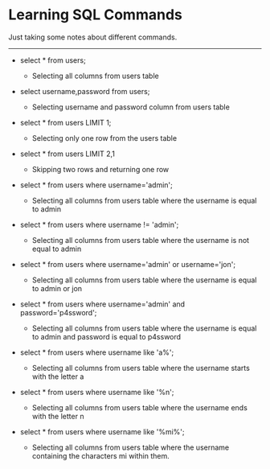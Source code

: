 # Learning SQL Commands

Just taking some notes about different commands.

---------------------------------------------

- select * from users;
	- Selecting all columns from users table

- select username,password from users;
	- Selecting username and password column from users table

- select * from users LIMIT 1;
	- Selecting only one row from the users table

- select * from users LIMIT 2,1
	- Skipping two rows and returning one row

- select * from users where username='admin';
	- Selecting all columns from users table where the username is equal to admin

- select * from users where username != 'admin';
	- Selecting all columns from users table where the username is not equal to admin

- select * from users where username='admin' or username='jon';
	- Selecting all columns from users table where the username is equal to admin or jon

- select * from users where username='admin' and password='p4ssword';
	- Selecting all columns from users table where the username is equal to admin and password is equal to p4ssword

- select * from users where username like 'a%';
	- Selecting all columns from users table where the username starts with the letter a

- select * from users where username like '%n';
	- Selecting all columns from users table where the username ends with the letter n

- select * from users where username like '%mi%';
	- Selecting all columns from users table where the username containing the characters mi within them.
